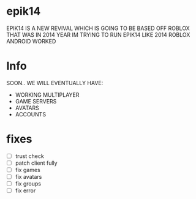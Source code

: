 # epik14
EPIK14 IS A NEW REVIVAL WHICH IS GOING TO BE BASED OFF ROBLOX THAT WAS IN 2014 YEAR
IM TRYING TO RUN EPIK14 LIKE 2014 ROBLOX ANDROID WORKED
# Info
SOON..
WE WILL EVENTUALLY HAVE:
- WORKING MULTIPLAYER
- GAME SERVERS
- AVATARS
- ACCOUNTS 
# fixes
- [ ] trust check
- [ ] patch client fully
- [ ] fix games
- [ ] fix avatars
- [ ] fix groups
- [ ] fix error
